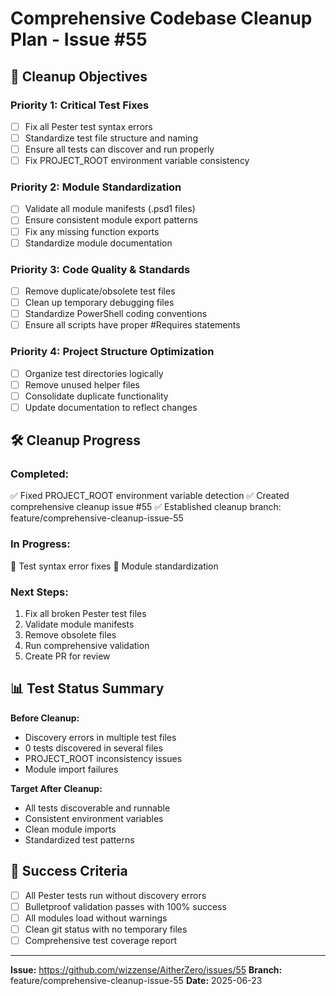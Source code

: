 # Comprehensive Codebase Cleanup Plan - Issue #55

## 🎯 Cleanup Objectives

### **Priority 1: Critical Test Fixes**
- [ ] Fix all Pester test syntax errors
- [ ] Standardize test file structure and naming
- [ ] Ensure all tests can discover and run properly
- [ ] Fix PROJECT_ROOT environment variable consistency

### **Priority 2: Module Standardization**
- [ ] Validate all module manifests (.psd1 files)
- [ ] Ensure consistent module export patterns
- [ ] Fix any missing function exports
- [ ] Standardize module documentation

### **Priority 3: Code Quality & Standards**
- [ ] Remove duplicate/obsolete test files
- [ ] Clean up temporary debugging files
- [ ] Standardize PowerShell coding conventions
- [ ] Ensure all scripts have proper #Requires statements

### **Priority 4: Project Structure Optimization**
- [ ] Organize test directories logically
- [ ] Remove unused helper files
- [ ] Consolidate duplicate functionality
- [ ] Update documentation to reflect changes

## 🛠️ Cleanup Progress

### **Completed:**
✅ Fixed PROJECT_ROOT environment variable detection
✅ Created comprehensive cleanup issue #55
✅ Established cleanup branch: feature/comprehensive-cleanup-issue-55

### **In Progress:**
🔄 Test syntax error fixes
🔄 Module standardization

### **Next Steps:**
1. Fix all broken Pester test files
2. Validate module manifests
3. Remove obsolete files
4. Run comprehensive validation
5. Create PR for review

## 📊 Test Status Summary

**Before Cleanup:**
- Discovery errors in multiple test files
- 0 tests discovered in several files
- PROJECT_ROOT inconsistency issues
- Module import failures

**Target After Cleanup:**
- All tests discoverable and runnable
- Consistent environment variables
- Clean module imports
- Standardized test patterns

## 🎉 Success Criteria

- [ ] All Pester tests run without discovery errors
- [ ] Bulletproof validation passes with 100% success
- [ ] All modules load without warnings
- [ ] Clean git status with no temporary files
- [ ] Comprehensive test coverage report

---
**Issue:** https://github.com/wizzense/AitherZero/issues/55
**Branch:** feature/comprehensive-cleanup-issue-55
**Date:** 2025-06-23
